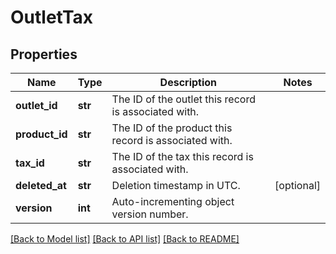 # OutletTax

## Properties
Name | Type | Description | Notes
------------ | ------------- | ------------- | -------------
**outlet_id** | **str** | The ID of the outlet this record is associated with. | 
**product_id** | **str** | The ID of the product this record is associated with. | 
**tax_id** | **str** | The ID of the tax this record is associated with. | 
**deleted_at** | **str** | Deletion timestamp in UTC. | [optional] 
**version** | **int** | Auto-incrementing object version number. | 

[[Back to Model list]](../README.md#documentation-for-models) [[Back to API list]](../README.md#documentation-for-api-endpoints) [[Back to README]](../README.md)


